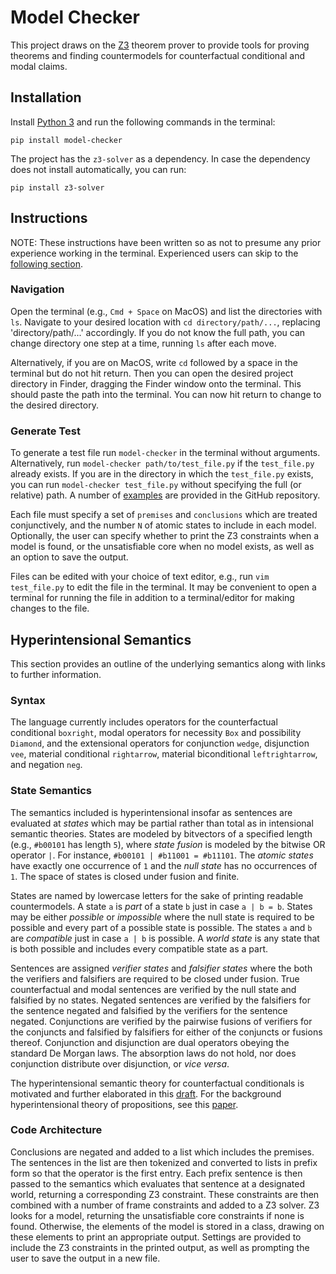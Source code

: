 # Model Checker

This project draws on the [Z3](https://github.com/Z3Prover/z3) theorem prover to provide tools for proving theorems and finding countermodels for counterfactual conditional and modal claims.

## Installation

Install [Python 3](https://www.python.org/downloads/) and run the following commands in the terminal:

```
pip install model-checker
```

The project has the `z3-solver` as a dependency.
In case the dependency does not install automatically, you can run:

```
pip install z3-solver
```

## Instructions

NOTE: These instructions have been written so as not to presume any prior experience working in the terminal.
Experienced users can skip to the [following section](##Hyperintensional-Semantics).

### Navigation

Open the terminal (e.g., `Cmd + Space` on MacOS) and list the directories with `ls`. 
Navigate to your desired location with `cd directory/path/...`, replacing 'directory/path/...' accordingly.
If you do not know the full path, you can change directory one step at a time, running `ls` after each move.

Alternatively, if you are on MacOS, write `cd` followed by a space in the terminal but do not hit return.
Then you can open the desired project directory in Finder, dragging the Finder window onto the terminal.
This should paste the path into the terminal.
You can now hit return to change to the desired directory.

### Generate Test

To generate a test file run `model-checker` in the terminal without arguments.
Alternatively, run `model-checker path/to/test_file.py` if the `test_file.py` already exists.
If you are in the directory in which the `test_file.py` exists, you can run `model-checker test_file.py` without specifying the full (or relative) path.
A number of [examples](https://github.com/benbrastmckie/ModelChecker/blob/master/Examples/examples.py) are provided in the GitHub repository.

Each file must specify a set of `premises` and `conclusions` which are treated conjunctively, and the number `N` of atomic states to include in each model.
Optionally, the user can specify whether to print the Z3 constraints when a model is found, or the unsatisfiable core when no model exists, as well as an option to save the output.

Files can be edited with your choice of text editor, e.g., run `vim test_file.py` to edit the file in the terminal.
It may be convenient to open a terminal for running the file in addition to a terminal/editor for making changes to the file.

## Hyperintensional Semantics

This section provides an outline of the underlying semantics along with links to further information. 

### Syntax

The language currently includes operators for the counterfactual conditional `boxright`, modal operators for necessity `Box` and possibility `Diamond`, and the extensional operators for conjunction `wedge`, disjunction `vee`, material conditional `rightarrow`, material biconditional `leftrightarrow`, and negation `neg`.

### State Semantics

The semantics included is hyperintensional insofar as sentences are evaluated at _states_ which may be partial rather than total as in intensional semantic theories.
States are modeled by bitvectors of a specified length (e.g., `#b00101` has length `5`), where _state fusion_ is modeled by the bitwise OR operator `|`.
For instance, `#b00101 | #b11001 = #b11101`.
The _atomic states_ have exactly one occurrence of `1` and the _null state_ has no occurrences of `1`.
The space of states is closed under fusion and finite.

States are named by lowercase letters for the sake of printing readable countermodels.
A state `a` is _part_ of a state `b` just in case `a | b = b`.
States may be either _possible_ or _impossible_ where the null state is required to be possible and every part of a possible state is possible.
The states `a` and `b` are _compatible_ just in case `a | b` is possible.
A _world state_ is any state that is both possible and includes every compatible state as a part.

Sentences are assigned _verifier states_ and _falsifier states_ where the both the verifiers and falsifiers are required to be closed under fusion.
True counterfactual and modal sentences are verified by the null state and falsified by no states.
Negated sentences are verified by the falsifiers for the sentence negated and falsified by the verifiers for the sentence negated.
Conjunctions are verified by the pairwise fusions of verifiers for the conjuncts and falsified by falsifiers for either of the conjuncts or fusions thereof.
Conjunction and disjunction are dual operators obeying the standard De Morgan laws.
The absorption laws do not hold, nor does conjunction distribute over disjunction, or _vice versa_.

The hyperintensional semantic theory for counterfactual conditionals is motivated and further elaborated in this [draft](https://github.com/benbrastmckie/ModelChecker/blob/master/Counterfactuals.pdf).
For the background hyperintensional theory of propositions, see this [paper](https://link.springer.com/article/10.1007/s10992-021-09612-w).

### Code Architecture

Conclusions are negated and added to a list which includes the premises.
The sentences in the list are then tokenized and converted to lists in prefix form so that the operator is the first entry.
Each prefix sentence is then passed to the semantics which evaluates that sentence at a designated world, returning a corresponding Z3 constraint.
These constraints are then combined with a number of frame constraints and added to a Z3 solver.
Z3 looks for a model, returning the unsatisfiable core constraints if none is found.
Otherwise, the elements of the model is stored in a class, drawing on these elements to print an appropriate output.
Settings are provided to include the Z3 constraints in the printed output, as well as prompting the user to save the output in a new file.


